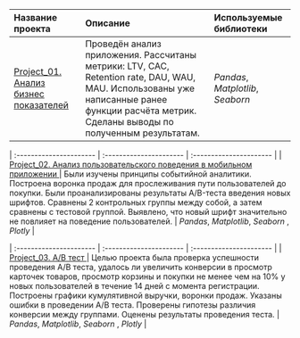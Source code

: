 | Название проекта | Описание | Используемые библиотеки | 
| :---------------------- | :---------------------- | :---------------------- |
| [Project_01. Анализ бизнес показателей ](https://github.com/igoryaka/Projects-/tree/main/Project_01.%20%D0%90%D0%BD%D0%B0%D0%BB%D0%B8%D0%B7%20%D0%B1%D0%B8%D0%B7%D0%BD%D0%B5%D1%81%20%D0%BF%D0%BE%D0%BA%D0%B0%D0%B7%D0%B0%D1%82%D0%B5%D0%BB%D0%B5%D0%B9)| Проведён анализ приложения. Рассчитаны метрики: LTV, CAC, Retention rate, DAU, WAU, MAU. Использованы уже написанные ранее функции расчёта метрик. Сделаны выводы по полученным результатам. | *Pandas*, *Matplotlib*, *Seaborn* |


| :---------------------- | :---------------------- | :---------------------- |
| [Project_02. Анализ пользовательского поведения в мобильном приложении ](https://github.com/igoryaka/Projects-/tree/main/Project_02.%20%D0%90%D0%BD%D0%B0%D0%BB%D0%B8%D0%B7%20%D0%BF%D0%BE%D0%BB%D1%8C%D0%B7%D0%BE%D0%B2%D0%B0%D1%82%D0%B5%D0%BB%D1%8C%D1%81%D0%BA%D0%BE%D0%B3%D0%BE%20%D0%BF%D0%BE%D0%B2%D0%B5%D0%B4%D0%B5%D0%BD%D0%B8%D1%8F%20%D0%B2%20%D0%BC%D0%BE%D0%B1%D0%B8%D0%BB%D1%8C%D0%BD%D0%BE%D0%BC%20%D0%BF%D1%80%D0%B8%D0%BB%D0%BE%D0%B6%D0%B5%D0%BD%D0%B8%D0%B8) | Были изучены принципы событийной аналитики. Построена воронка продаж для прослеживания пути пользователей до покупки. Были проанализированы результаты A/B-теста введения новых шрифтов. Сравнены 2 контрольных группы между собой, а затем сравнены с тестовой группой. Выявлено, что новый шрифт значительно не повлияет на поведение пользователей.  | *Pandas*, *Matplotlib*, *Seaborn* , *Plotly* |


| :---------------------- | :---------------------- | :---------------------- |
| [Project_03. A/B тест ](https://github.com/igoryaka/Projects-/tree/main/Project_03.%20A%5CB%20%D1%82%D0%B5%D1%81%D1%82)| Целью проекта была проверка успешности проведения A/B теста, удалось ли увеличить конверсии в просмотр карточек товаров, просмотр корзины и покупки не менее чем на 10% у новых пользователей в течение 14 дней с момента регистрации. Построены графики кумулятивной выручки, воронки продаж. Указаны ошибки в проведении A/B теста. Проверены гипотезы различия конверсии между группами. Оценены результаты проведения теста. | *Pandas*, *Matplotlib*, *Seaborn* , *Plotly* |
